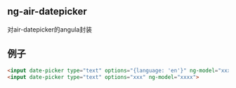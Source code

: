 ## ng-air-datepicker
对air-datepicker的angula封装

## 例子

```html
<input date-picker type="text" options="{language: 'en'}" ng-model="xxx">
<input date-picker type="text" options="xxx" ng-model="xxxx">
```